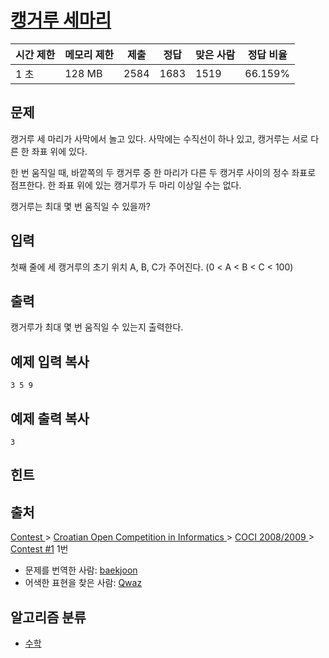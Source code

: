 # [캥거루 세마리](https://www.acmicpc.net/problem/2965)

| 시간 제한 | 메모리 제한 | 제출   | 정답   | 맞은 사람 | 정답 비율   |
| ----- | ------ | ---- | ---- | ----- | ------- |
| 1 초   | 128 MB | 2584 | 1683 | 1519  | 66.159% |

## 문제

캥거루 세 마리가 사막에서 놀고 있다. 사막에는 수직선이 하나 있고, 캥거루는 서로 다른 한 좌표 위에 있다.

한 번 움직일 때, 바깥쪽의 두 캥거루 중 한 마리가 다른 두 캥거루 사이의 정수 좌표로 점프한다. 한 좌표 위에 있는 캥거루가 두 마리 이상일 수는 없다.

캥거루는 최대 몇 번 움직일 수 있을까?

## 입력

첫째 줄에 세 캥거루의 초기 위치 A, B, C가 주어진다. (0 < A < B < C < 100)

## 출력

캥거루가 최대 몇 번 움직일 수 있는지 출력한다.

## 예제 입력 복사

```
3 5 9

```

## 예제 출력 복사

```
3

```

## 힌트

## 출처

[Contest ](https://www.acmicpc.net/category/45)> [Croatian Open Competition in Informatics ](https://www.acmicpc.net/category/17)> [COCI 2008/2009 ](https://www.acmicpc.net/category/22)> [Contest #1](https://www.acmicpc.net/category/detail/92) 1번

- 문제를 번역한 사람: [baekjoon](https://www.acmicpc.net/user/baekjoon)
- 어색한 표현을 찾은 사람: [Qwaz](https://www.acmicpc.net/user/Qwaz)

## 알고리즘 분류

- [수학](https://www.acmicpc.net/problem/tag/%EC%88%98%ED%95%99)
